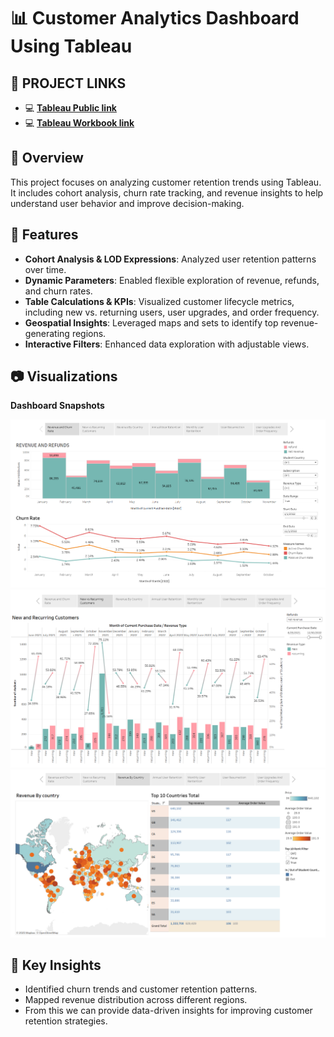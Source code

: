# 📊 Customer Analytics Dashboard Using Tableau

## 🔗 **PROJECT LINKS**
- 💻 [**Tableau Public link**](https://public.tableau.com/app/profile/arun.kumar4199/viz/CustomerAnalyticsRevenueChurnandRetention/CustomerChurnAnalytics?publish=yes)
- 💻 [**Tableau Workbook link**](https://github.com/arunkumarsp-ds/Customer-Analytics-Dashboards-In-Tableau/blob/main/Customer%20analytics%20Dashboards%20-Tableau%20Workbook.twbx)

## 📌 Overview
This project focuses on analyzing customer retention trends using Tableau. It includes cohort analysis, churn rate tracking, and revenue insights to help understand user behavior and improve decision-making.

## 🚀 Features
- **Cohort Analysis & LOD Expressions**: Analyzed user retention patterns over time.
- **Dynamic Parameters**: Enabled flexible exploration of revenue, refunds, and churn rates.
- **Table Calculations & KPIs**: Visualized customer lifecycle metrics, including new vs. returning users, user upgrades, and order frequency.
- **Geospatial Insights**: Leveraged maps and sets to identify top revenue-generating regions.
- **Interactive Filters**: Enhanced data exploration with adjustable views.


## 📷 Visualizations
**Dashboard Snapshots**

![Revenue -Refunds & Churn Rate](https://github.com/arunkumarsp-ds/Customer-Analytics-Dashboards-In-Tableau/blob/32203ba6738f45c95704d8d164f02945486b2a24/Dashboard%20Snapshots/Revenue%20-Refunds%20%26%20Churn%20Rate.png)
![New vs Recurring Customers](https://github.com/arunkumarsp-ds/Customer-Analytics-Dashboards-In-Tableau/blob/dff8b68b33b0d2d885600d0ea4b8168f09f6aac0/Dashboard%20Snapshots/New%20Vs%20Recurring%20Customers.png)
![Revenue By Country](https://github.com/arunkumarsp-ds/Customer-Analytics-Dashboards-In-Tableau/blob/09e2df3838f7d4b959a26fd3a9a7d7dc8c5880ad/Dashboard%20Snapshots/Revenue%20By%20country.png)





## 📢 Key Insights
- Identified churn trends and customer retention patterns.
- Mapped revenue distribution across different regions.
- From this we can provide data-driven insights for improving customer retention strategies.
